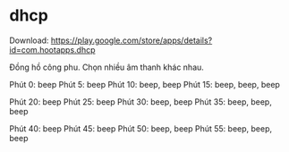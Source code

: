 # dhcp

Download: https://play.google.com/store/apps/details?id=com.hootapps.dhcp

Đồng hồ công phu. Chọn nhiều âm thanh khác nhau.

Phút 0: beep
Phút 5: beep
Phút 10: beep, beep
Phút 15: beep, beep, beep

Phút 20: beep
Phút 25: beep
Phút 30: beep, beep
Phút 35: beep, beep, beep

Phút 40: beep
Phút 45: beep
Phút 50: beep, beep
Phút 55: beep, beep, beep
